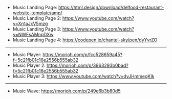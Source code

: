 - Music Landing Page: https://html.design/download/delfood-restaurant-website-template/amp/
- Music Landing Page 2: https://www.youtube.com/watch?v=Xn1aJkV5mzg
- Music Landing Page 3: https://www.youtube.com/watch?v=NWFsAMnpDXw
- Music Landing Page 4: https://codepen.io/chantel-sky/pen/dyYvrZO

---

- Music Player: https://morioh.com/p/fcc528659a45?f=5c21fb01c16e2556b555ab32
- Music Player 2: https://morioh.com/p/3963293b0bad?f=5c21fb01c16e2556b555ab32
- Music Player 3: https://www.youtube.com/watch?v=dvJHmmegKIk

---

- Music Wave: https://morioh.com/p/249e6b3b80d5
